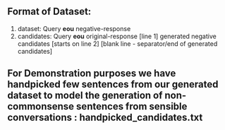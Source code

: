 ## Format of Dataset:

1. dataset: Query __eou__ negative-response
2. candidates: 
	Query __eou__ original-response [line 1]
	generated negative candidates [starts on line 2]
	[blank line - separator/end of generated candidates]

## For Demonstration purposes we have handpicked few sentences from our generated dataset to model the generation of non-commonsense sentences from sensible conversations : handpicked_candidates.txt